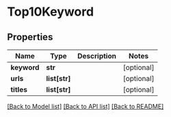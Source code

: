 # Top10Keyword

## Properties
Name | Type | Description | Notes
------------ | ------------- | ------------- | -------------
**keyword** | **str** |  | [optional] 
**urls** | **list[str]** |  | [optional] 
**titles** | **list[str]** |  | [optional] 

[[Back to Model list]](../README.md#documentation-for-models) [[Back to API list]](../README.md#documentation-for-api-endpoints) [[Back to README]](../README.md)

